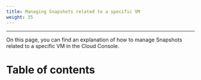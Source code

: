 ```yaml
---
title: Managing Snapshots related to a specific VM
weight: 35
---
```

___
On this page, you can find an explanation of how to manage Snapshots related to a specific VM in the Cloud Console.

# Table of contents